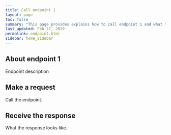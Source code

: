 ```yaml
---
title: Call endpoint 1
layout: page
toc: false
summary: "This page provides explains how to call endpoint 1 and what to expect in the response. This is an experiment to test publishing tools. The content is placeholder text."
last_updated: Feb 27, 2019
permalink: endpoint.html
sidebar: home_sidebar
---
```


## About endpoint 1

Endpoint description


## Make a request

Call the endpoint.

## Receive the response

What the response looks like.